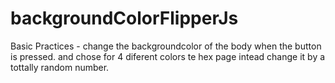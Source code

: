 # backgroundColorFlipperJs

Basic Practices - change the backgroundcolor of the body when the button is pressed. and chose for 4 diferent colors
te hex page intead change it by a tottally random number.
